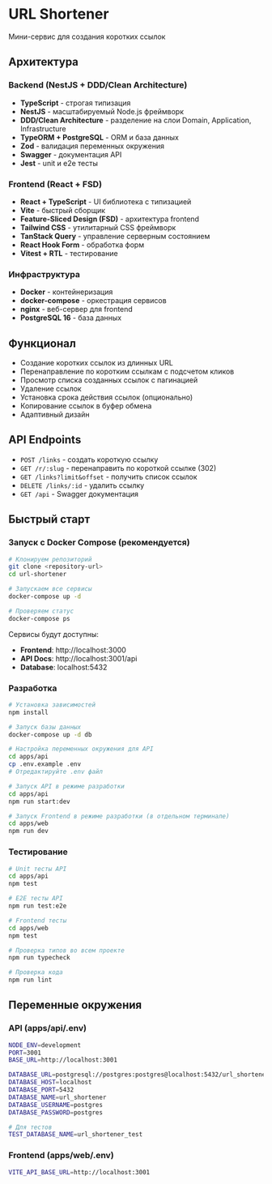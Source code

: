 # URL Shortener

Мини-сервис для создания коротких ссылок

## Архитектура

### Backend (NestJS + DDD/Clean Architecture)
- **TypeScript** - строгая типизация
- **NestJS** - масштабируемый Node.js фреймворк
- **DDD/Clean Architecture** - разделение на слои Domain, Application, Infrastructure
- **TypeORM + PostgreSQL** - ORM и база данных
- **Zod** - валидация переменных окружения
- **Swagger** - документация API
- **Jest** - unit и e2e тесты

### Frontend (React + FSD)
- **React + TypeScript** - UI библиотека с типизацией
- **Vite** - быстрый сборщик
- **Feature-Sliced Design (FSD)** - архитектура frontend
- **Tailwind CSS** - утилитарный CSS фреймворк
- **TanStack Query** - управление серверным состоянием
- **React Hook Form** - обработка форм
- **Vitest + RTL** - тестирование

### Инфраструктура
- **Docker** - контейнеризация
- **docker-compose** - оркестрация сервисов
- **nginx** - веб-сервер для frontend
- **PostgreSQL 16** - база данных

## Функционал

- Создание коротких ссылок из длинных URL
- Перенаправление по коротким ссылкам с подсчетом кликов
- Просмотр списка созданных ссылок с пагинацией
- Удаление ссылок
- Установка срока действия ссылок (опционально)
- Копирование ссылок в буфер обмена
-  Адаптивный дизайн

## API Endpoints

- `POST /links` - создать короткую ссылку
- `GET /r/:slug` - перенаправить по короткой ссылке (302)
- `GET /links?limit&offset` - получить список ссылок
- `DELETE /links/:id` - удалить ссылку
- `GET /api` - Swagger документация

## Быстрый старт

### Запуск с Docker Compose (рекомендуется)

```bash
# Клонируем репозиторий
git clone <repository-url>
cd url-shortener

# Запускаем все сервисы
docker-compose up -d

# Проверяем статус
docker-compose ps
```

Сервисы будут доступны:
- **Frontend**: http://localhost:3000
- **API Docs**: http://localhost:3001/api
- **Database**: localhost:5432

### Разработка

```bash
# Установка зависимостей
npm install

# Запуск базы данных
docker-compose up -d db

# Настройка переменных окружения для API
cd apps/api
cp .env.example .env
# Отредактируйте .env файл

# Запуск API в режиме разработки
cd apps/api
npm run start:dev

# Запуск Frontend в режиме разработки (в отдельном терминале)
cd apps/web
npm run dev
```

### Тестирование

```bash
# Unit тесты API
cd apps/api
npm test

# E2E тесты API
npm run test:e2e

# Frontend тесты
cd apps/web
npm test

# Проверка типов во всем проекте
npm run typecheck

# Проверка кода
npm run lint
```

## Переменные окружения

### API (apps/api/.env)

```bash
NODE_ENV=development
PORT=3001
BASE_URL=http://localhost:3001

DATABASE_URL=postgresql://postgres:postgres@localhost:5432/url_shortener
DATABASE_HOST=localhost
DATABASE_PORT=5432
DATABASE_NAME=url_shortener
DATABASE_USERNAME=postgres
DATABASE_PASSWORD=postgres

# Для тестов
TEST_DATABASE_NAME=url_shortener_test
```

### Frontend (apps/web/.env)

```bash
VITE_API_BASE_URL=http://localhost:3001
```
